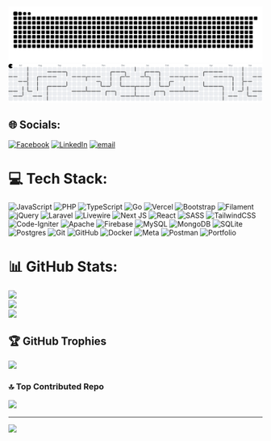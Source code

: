 <picture>
  <source
    media="(prefers-color-scheme: dark)"
    srcset="https://raw.githubusercontent.com/ahmadzaenimubarok/ahmadzaenimubarok/output/github-contribution-grid-snake-dark.svg"
  />
  <source
    media="(prefers-color-scheme: light)"
    srcset="https://raw.githubusercontent.com/ahmadzaenimubarok/ahmadzaenimubarok/output/github-contribution-grid-snake.svg"
  />
  <img
    alt="github contribution grid snake animation"
    src="https://raw.githubusercontent.com/ahmadzaenimubarok/ahmadzaenimubarok/output/github-contribution-grid-snake.svg"
  />
</picture>
 
<picture>
  <source media="(prefers-color-scheme: dark)" srcset="https://raw.githubusercontent.com/ahmadzaenimubarok/ahmadzaenimubarok/output/pacman-contribution-graph-dark.svg">
  <source media="(prefers-color-scheme: light)" srcset="https://raw.githubusercontent.com/ahmadzaenimubarok/ahmadzaenimubarok/output/pacman-contribution-graph.svg">
  <img alt="pacman contribution graph" src="https://raw.githubusercontent.com/ahmadzaenimubarok/ahmadzaenimubarok/output/pacman-contribution-graph.svg">
</picture>

## 🌐 Socials:
[![Facebook](https://img.shields.io/badge/Facebook-%231877F2.svg?logo=Facebook&logoColor=white)](https://facebook.com/aa43000) [![LinkedIn](https://img.shields.io/badge/LinkedIn-%230077B5.svg?logo=linkedin&logoColor=white)](https://linkedin.com/in/ahmadmubarok) [![email](https://img.shields.io/badge/Email-D14836?logo=gmail&logoColor=white)](mailto:ahmadzaenimubarok121@gmail.com) 

# 💻 Tech Stack:
![JavaScript](https://img.shields.io/badge/javascript-%23323330.svg?style=for-the-badge&logo=javascript&logoColor=%23F7DF1E) ![PHP](https://img.shields.io/badge/php-%23777BB4.svg?style=for-the-badge&logo=php&logoColor=white) ![TypeScript](https://img.shields.io/badge/typescript-%23007ACC.svg?style=for-the-badge&logo=typescript&logoColor=white) ![Go](https://img.shields.io/badge/go-%2300ADD8.svg?style=for-the-badge&logo=go&logoColor=white) ![Vercel](https://img.shields.io/badge/vercel-%23000000.svg?style=for-the-badge&logo=vercel&logoColor=white) ![Bootstrap](https://img.shields.io/badge/bootstrap-%238511FA.svg?style=for-the-badge&logo=bootstrap&logoColor=white) ![Filament](https://img.shields.io/badge/Filament-FFAA00?style=for-the-badge&logoColor=%23000000) ![jQuery](https://img.shields.io/badge/jquery-%230769AD.svg?style=for-the-badge&logo=jquery&logoColor=white) ![Laravel](https://img.shields.io/badge/laravel-%23FF2D20.svg?style=for-the-badge&logo=laravel&logoColor=white) ![Livewire](https://img.shields.io/badge/livewire-%234e56a6.svg?style=for-the-badge&logo=livewire&logoColor=white) ![Next JS](https://img.shields.io/badge/Next-black?style=for-the-badge&logo=next.js&logoColor=white) ![React](https://img.shields.io/badge/react-%2320232a.svg?style=for-the-badge&logo=react&logoColor=%2361DAFB) ![SASS](https://img.shields.io/badge/SASS-hotpink.svg?style=for-the-badge&logo=SASS&logoColor=white) ![TailwindCSS](https://img.shields.io/badge/tailwindcss-%2338B2AC.svg?style=for-the-badge&logo=tailwind-css&logoColor=white) ![Code-Igniter](https://img.shields.io/badge/CodeIgniter-%23EF4223.svg?style=for-the-badge&logo=codeIgniter&logoColor=white) ![Apache](https://img.shields.io/badge/apache-%23D42029.svg?style=for-the-badge&logo=apache&logoColor=white) ![Firebase](https://img.shields.io/badge/firebase-a08021?style=for-the-badge&logo=firebase&logoColor=ffcd34) ![MySQL](https://img.shields.io/badge/mysql-4479A1.svg?style=for-the-badge&logo=mysql&logoColor=white) ![MongoDB](https://img.shields.io/badge/MongoDB-%234ea94b.svg?style=for-the-badge&logo=mongodb&logoColor=white) ![SQLite](https://img.shields.io/badge/sqlite-%2307405e.svg?style=for-the-badge&logo=sqlite&logoColor=white) ![Postgres](https://img.shields.io/badge/postgres-%23316192.svg?style=for-the-badge&logo=postgresql&logoColor=white) ![Git](https://img.shields.io/badge/git-%23F05033.svg?style=for-the-badge&logo=git&logoColor=white) ![GitHub](https://img.shields.io/badge/github-%23121011.svg?style=for-the-badge&logo=github&logoColor=white) ![Docker](https://img.shields.io/badge/docker-%230db7ed.svg?style=for-the-badge&logo=docker&logoColor=white) ![Meta](https://img.shields.io/badge/Meta-%230467DF.svg?style=for-the-badge&logo=Meta&logoColor=white) ![Postman](https://img.shields.io/badge/Postman-FF6C37?style=for-the-badge&logo=postman&logoColor=white) ![Portfolio](https://img.shields.io/badge/Portfolio-%23000000.svg?style=for-the-badge&logo=firefox&logoColor=#FF7139)
# 📊 GitHub Stats:
![](https://github-readme-stats.vercel.app/api?username=ahmadzaenimubarok&theme=dark&hide_border=false&include_all_commits=false&count_private=false)<br/>
![](https://nirzak-streak-stats.vercel.app/?user=ahmadzaenimubarok&theme=dark&hide_border=false)<br/>
![](https://github-readme-stats.vercel.app/api/top-langs/?username=ahmadzaenimubarok&theme=dark&hide_border=false&include_all_commits=false&count_private=false&layout=compact)

## 🏆 GitHub Trophies
![](https://github-profile-trophy.vercel.app/?username=ahmadzaenimubarok&theme=onedark&no-frame=false&no-bg=true&margin-w=4)

### 🔝 Top Contributed Repo
![](https://github-contributor-stats.vercel.app/api?username=ahmadzaenimubarok&limit=5&theme=dark&combine_all_yearly_contributions=true)

---
[![](https://visitcount.itsvg.in/api?id=ahmadzaenimubarok&icon=2&color=0)](https://visitcount.itsvg.in)

<!-- Proudly created with GPRM ( https://gprm.itsvg.in ) -->
